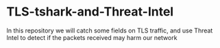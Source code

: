 # TLS-tshark-and-Threat-Intel
In this repository we will catch some fields on TLS traffic, and use Threat Intel to detect if the packets received may harm our network 
